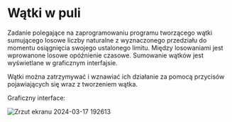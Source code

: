 # Wątki w puli

Zadanie polegające na zaprogramowaniu programu tworzącego wątki sumującego losowe liczby naturalne z wyznaczonego przedziału do momentu osiągnięcia swojego ustalonego limitu. Między losowaniami jest wprowanone losowe opóźnienie czasowe. Sumowanie wątków jest wyświetlane w graficznym interfajsie.

Wątki można zatrzymywać i wznawiać ich działanie za pomocą przycisów pojawiających się wraz z tworzeniem wątka.

Graficzny interface:

![Zrzut ekranu 2024-03-17 192613](https://github.com/GiermaszAlan/WatkiWPuli/assets/163752743/fcbe7908-de3e-486c-8fee-daa585866927)
